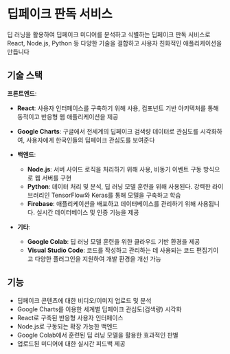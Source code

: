 # 딥페이크 판독 서비스

딥 러닝을 활용하여 딥페이크 미디어를 분석하고 식별하는 딥페이크 판독 서비스로
React, Node.js, Python 등 다양한 기술을 결합하고 사용자 친화적인 애플리케이션을 만듭니다

## 기술 스택

**프론트엔드**:
  - **React**: 사용자 인터페이스를 구축하기 위해 사용, 컴포넌트 기반 아키텍처를 통해 동적이고 반응형 웹 애플리케이션을 제공
  - **Google Charts**: 구글에서 전세계의 딥페이크 검색량 데이터로 관심도를 시각화하여, 사용자에게 한국인들의 딥페이크 관심도를 보여준다

- **백엔드**:
  - **Node.js**: 서버 사이드 로직을 처리하기 위해 사용, 비동기 이벤트 구동 방식으로 웹 서버를 구현
  - **Python**: 데이터 처리 및 분석, 딥 러닝 모델 훈련을 위해 사용된다. 강력한 라이브러리인 TensorFlow와 Keras를 통해 모델을 구축하고 학습
  - **Firebase**: 애플리케이션을 배포하고 데이터베이스를 관리하기 위해 사용됩니다. 실시간 데이터베이스 및 인증 기능을 제공

- **기타**:
  - **Google Colab**: 딥 러닝 모델 훈련을 위한 클라우드 기반 환경을 제공
  - **Visual Studio Code**: 코드를 작성하고 관리하는 데 사용되는 코드 편집기이고 다양한 플러그인을 지원하여 개발 환경을 개선 가능


## 기능

- 딥페이크 콘텐츠에 대한 비디오/이미지 업로드 및 분석
- Google Charts를 이용한 세계별 딥페이크 관심도(검색량) 시각화
- React로 구축된 반응형 사용자 인터페이스
- Node.js로 구동되는 확장 가능한 백엔드
- Google Colab에서 훈련된 딥 러닝 모델을 활용한 효과적인 판별
- 업로드된 미디어에 대한 실시간 피드백 제공
